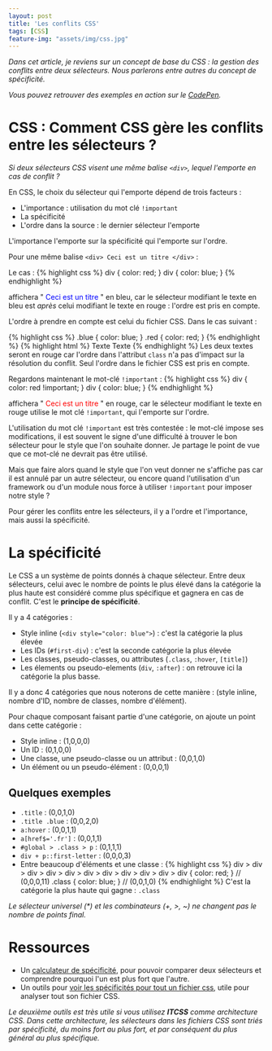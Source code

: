 ```yaml
---
layout: post
title: 'Les conflits CSS'
tags: [CSS]
feature-img: "assets/img/css.jpg"
---
```


_Dans cet article, je reviens sur un concept de base du CSS : la gestion des conflits entre deux sélecteurs. Nous parlerons entre autres du concept de spécificité._ 

_Vous pouvez retrouver des exemples en action sur le [CodePen](https://codepen.io/melanie_b/pen/gOaYeEE)._

# CSS : Comment CSS gère les conflits entre les sélecteurs ? 
_Si deux sélecteurs CSS visent une même balise `<div>`, lequel l'emporte en cas de conflit ?_

En CSS, le choix du sélecteur qui l'emporte dépend de trois facteurs : 
- L'importance : utilisation du mot clé `!important`
- La spécificité
- L'ordre dans la source : le dernier sélecteur l'emporte

L'importance l'emporte sur la spécificité qui l'emporte sur l'ordre.

Pour une même balise `<div> Ceci est un titre </div>` : 

Le cas :
{% highlight css %}
div { color: red; }
div { color: blue; }
{% endhighlight %}

affichera "<span style='color:blue'> Ceci est un titre </span>" en bleu, car le sélecteur modifiant le texte en bleu est *après* celui modifiant le texte en rouge : l'ordre est pris en compte.
 
L'ordre à prendre en compte est celui du fichier CSS. Dans le cas suivant : 

{% highlight css %}
.blue { color: blue; }
.red { color: red; }
{% endhighlight %}
{% highlight html %}
<span class="blue red"> Texte </span>
<span class="red blue"> Texte </span>
{% endhighlight %}
Les deux textes seront en rouge car l'ordre dans l'attribut `class` n'a pas d'impact sur la résolution du conflit. Seul l'ordre dans le fichier CSS est pris en compte.

Regardons maintenant le mot-clé `!important` :
{% highlight css %}
div { color: red !important; }
div { color: blue; }
{% endhighlight %}

affichera "<span style='color:red'> Ceci est un titre </span>" en rouge, car le sélecteur modifiant le texte en rouge utilise le mot clé `!important`, qui l'emporte sur l'ordre.

L'utilisation du mot clé `!important` est très contestée : le mot-clé impose ses modifications, il est souvent le signe d'une difficulté à trouver le bon sélecteur pour le style que l'on souhaite donner.
Je partage le point de vue que ce mot-clé ne devrait pas être utilisé. 

Mais que faire alors quand le style que l'on veut donner ne s'affiche pas car il est annulé par un autre sélecteur, ou encore quand l'utilisation d'un framework ou d'un module nous force à utiliser `!important` pour imposer notre style ?

Pour gérer les conflits entre les sélecteurs, il y a l'ordre et l'importance, mais aussi la spécificité.

# La spécificité

Le CSS a un système de points donnés à chaque sélecteur. Entre deux sélecteurs, celui avec le nombre de points le plus élevé dans la catégorie la plus haute est considéré comme plus spécifique et gagnera en cas de conflit.
C'est le **principe de spécificité**.

Il y a 4 catégories : 
- Style inline (`<div style="color: blue">`) : c'est la catégorie la plus élevée
- Les IDs (`#first-div`) : c'est la seconde catégorie la plus élevée
- Les classes, pseudo-classes, ou attributes (`.class`, `:hover`, `[title]`)
- Les élements ou pseudo-elements (`div`, `:after`) : on retrouve ici la catégorie la plus basse.

Il y a donc 4 catégories que nous noterons de cette manière : (style inline, nombre d'ID, nombre de classes, nombre d'élément).

Pour chaque composant faisant partie d'une catégorie, on ajoute un point dans cette catégorie :
- Style inline : (1,0,0,0)
- Un ID : (0,1,0,0)
- Une classe, une pseudo-classe ou un attribut : (0,0,1,0)
- Un élément ou un pseudo-élément : (0,0,0,1)

## Quelques exemples

- `.title` : (0,0,1,0)
- `.title .blue` : (0,0,2,0)
- `a:hover` : (0,0,1,1)
- `a[href$='.fr']` : (0,0,1,1)
- `#global > .class > p` : (0,1,1,1)
- `div + p::first-letter` : (0,0,0,3) 
- Entre beaucoup d'éléments et une classe : 
{% highlight css %}
div > div > div > div > div > div > div > div > div > div > div { color: red; } // (0,0,0,11)
.class { color: blue; } // (0,0,1,0)
{% endhighlight %}
C'est la catégorie la plus haute qui gagne : `.class`


_Le sélecteur universel (*) et les combinateurs (+, >, ~) ne changent pas le nombre de points final._

 

# Ressources

- Un [calculateur de spécificité](https://specificity.keegan.st/), pour pouvoir comparer deux sélecteurs et comprendre pourquoi l'un est plus fort que l'autre.
- Un outils pour [voir les spécificités pour tout un fichier css](https://jonassebastianohlsson.com/specificity-graph/), utile pour analyser tout son fichier CSS.

_Le deuxième outils est très utile si vous utilisez **ITCSS** comme architecture CSS. Dans cette architecture, 
les sélecteurs dans les fichiers CSS sont triés par spécificité, du moins fort au plus fort, et par conséquent du plus général au plus spécifique._
